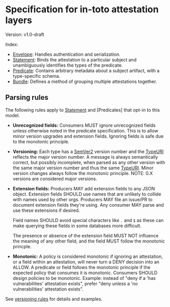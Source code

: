 # Specification for in-toto attestation layers

Version: v1.0-draft

Index:

-   [Envelope]: Handles authentication and serialization.
-   [Statement]: Binds the attestation to a particular subject and
    unambiguously identifies the types of the predicate.
-   [Predicate]: Contains arbitrary metadata about a subject artifact, with a
    type-specific schema.
-   [Bundle]: Defines a method of grouping multiple attestations together.

## Parsing rules

The following rules apply to [Statement] and [Predicates] that opt-in to this
model.

-   **Unrecognized fields:** Consumers MUST ignore unrecognized fields unless
    otherwise noted in the predicate specification. This is to allow minor
    version upgrades and extension fields. Ignoring fields is safe due to the
    monotonic principle.

-   **Versioning:** Each type has a [SemVer2](https://semver.org) version
    number and the [TypeURI] reflects the major version number. A message is
    always semantically correct, but possibly incomplete, when parsed as any
    other version with the same major version number and thus the same
    [TypeURI]. Minor version changes always follow the monotonic principle.
    NOTE: 0.X versions are considered major versions.

-   **Extension fields:** Producers MAY add extension fields to any JSON
    object. Extension fields SHOULD use names that are unlikely to collide
    with names used by other orgs. Producers MAY file an issue/PR to document
    extension fields they're using. Any consumer MAY parse and use these
    extensions if desired.

    Field names SHOULD avoid special characters like `.` and `$` as these
    can make querying these fields in some databases more difficult.

    The presence or absence of the extension field MUST NOT influence the
    meaning of any other field, and the field MUST follow the monotonic
    princple.

-   **Monotonic:** A policy is considered monotonic if ignoring an
    attestation, or a field within an attestation, will never turn a DENY
    decision into an ALLOW. A predicate or field follows the monotonic
    principle if the expected policy that consumes it is monotonic.
    Consumers SHOULD design policies to be monotonic. Example: instead of
    "deny if a 'has vulnerabilities' attestation exists", prefer "deny
    unless a 'no vulnerabilities' attestation exists".

See [versioning rules](../versioning.md) for details and examples.

[Bundle]: bundle.md
[Envelope]: envelope.md
[Predicate]: predicate.md
[Statement]: statement.md
[TypeURI]: scalar_field_types.md#TypeURI
